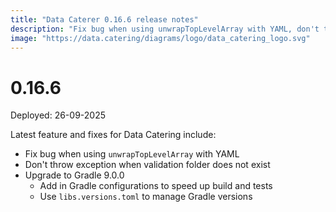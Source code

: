 ```yaml
---
title: "Data Caterer 0.16.6 release notes"
description: "Fix bug when using unwrapTopLevelArray with YAML, don't throw exception when validation folder does not exist, and upgrade to Gradle 9.0.0."
image: "https://data.catering/diagrams/logo/data_catering_logo.svg"
---
```


# 0.16.6

Deployed: 26-09-2025

Latest feature and fixes for Data Catering include:

- Fix bug when using `unwrapTopLevelArray` with YAML
- Don't throw exception when validation folder does not exist
- Upgrade to Gradle 9.0.0
  - Add in Gradle configurations to speed up build and tests
  - Use `libs.versions.toml` to manage Gradle versions
